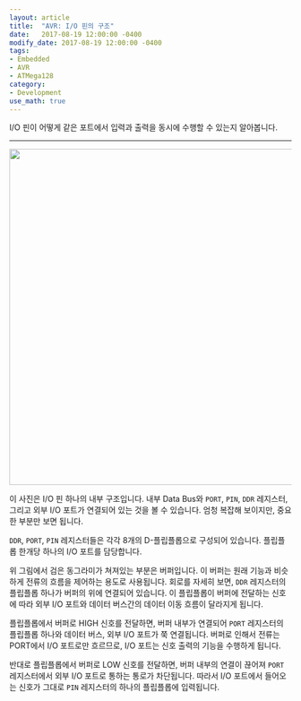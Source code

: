 ```yaml
---
layout: article
title:  "AVR: I/O 핀의 구조"
date:   2017-08-19 12:00:00 -0400
modify_date: 2017-08-19 12:00:00 -0400
tags:
- Embedded
- AVR
- ATMega128
category: 
- Development
use_math: true
---
```


I/O 핀이 어떻게 같은 포트에서 입력과 출력을 동시에 수행할 수 있는지 알아봅니다.

<!--more-->
-----
<p align="center"><image width="600" src="/assets/posts/images/25/figure1.png"/></p>

이 사진은 I/O 핀 하나의 내부 구조입니다. 내부 Data Bus와 `PORT`, `PIN`, `DDR` 레지스터, 그리고 외부 I/O 포트가 연결되어 있는 것을 볼 수 있습니다. 엄청 복잡해 보이지만, 중요한 부분만 보면 됩니다.

`DDR`, `PORT`, `PIN` 레지스터들은 각각 8개의 D-플립플롭으로 구성되어 있습니다. 플립플롭 한개당 하나의 I/O 포트를 담당합니다.

위 그림에서 검은 동그라미가 쳐져있는 부분은 버퍼입니다. 이 버퍼는 원래 기능과 비슷하게 전류의 흐름을 제어하는 용도로 사용됩니다. 회로를 자세히 보면, `DDR` 레지스터의 플립플롭 하나가 버퍼의 위에 연결되어 있습니다. 이 플립플롭이 버퍼에 전달하는 신호에 따라 외부 I/O 포트와 데이터 버스간의 데이터 이동 흐름이 달라지게 됩니다.

플립플롭에서 버퍼로 HIGH 신호를 전달하면, 버퍼 내부가 연결되어 `PORT` 레지스터의 플립플롭 하나와 데이터 버스, 외부 I/O 포트가 쭉 연결됩니다. 버퍼로 인해서 전류는 PORT에서 I/O 포트로만 흐르므로, I/O 포트는 신호 출력의 기능을 수행하게 됩니다.

반대로 플립플롭에서 버퍼로 LOW 신호를 전달하면, 버퍼 내부의 연결이 끊어져 `PORT` 레지스터에서 외부 I/O 포트로 통하는 통로가 차단됩니다. 따라서 I/O 포트에서 들어오는 신호가 그대로 `PIN` 레지스터의 하나의 플립플롭에 입력됩니다.